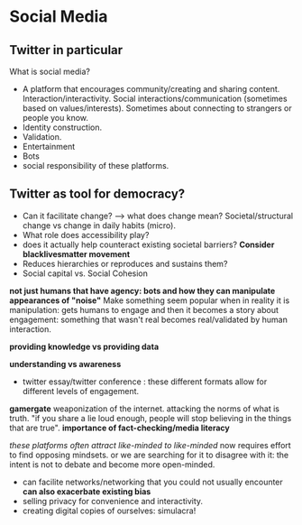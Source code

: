 # Social Media

## Twitter in particular

What is social media? 
- A platform that encourages community/creating and sharing content. Interaction/interactivity. Social interactions/communication (sometimes based on values/interests). Sometimes about connecting to strangers or people you know. 
- Identity construction. 
- Validation. 
- Entertainment
- Bots
- social responsibility of these platforms. 

## Twitter as tool for democracy?
- Can it facilitate change? --> what does change mean? Societal/structural change vs change in daily habits (micro). 
- What role does accessibility play?
- does it actually help counteract existing societal barriers?
**Consider blacklivesmatter movement**
- Reduces hierarchies or reproduces and sustains them?
- Social capital vs. Social Cohesion

**not just humans that have agency: bots and how they can manipulate appearances of "noise"** Make something seem popular when in reality it is manipulation: gets humans to engage and then it becomes a story about engagement: something that wasn't real becomes real/validated by human interaction. 

**providing knowledge vs providing data** 

**understanding vs awareness** 

- twitter essay/twitter conference : these different formats allow for different levels of engagement. 

**gamergate** weaponization of the internet. attacking the norms of what is truth. "if you share a lie loud enough, people will stop believing in the things that are true". **importance of fact-checking/media literacy** 

*these platforms often attract like-minded to like-minded* now requires effort to find opposing mindsets. or we are searching for it to disagree with it: the intent is not to debate and become more open-minded.  

- can facilite networks/networking that you could not usually encounter **can also exacerbate existing bias** 
- selling privacy for convenience and interactivity. 
- creating digital copies of ourselves: simulacra!
